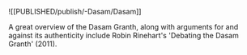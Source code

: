 ![[PUBLISHED/publish/-Dasam/Dasam]]

A great overview of the Dasam Granth, along with arguments for and against its authenticity include Robin Rinehart's 'Debating the Dasam Granth' (2011). 